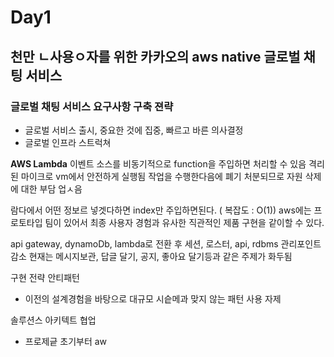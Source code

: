 # Day1
## 천만 ㄴ사용ㅇ자를 위한 카카오의 aws native 글로벌 채팅 서비스

### 글로벌 채팅 서비스 요구사항 구축 젼략
- 글로벌 서비스 출시, 중요한 것에 집중, 빠르고 바른 의사결정
- 글로벌 인프라 스트럭쳐

<b>AWS Lambda</b>
이벤트 소스를 비동기적으로 function을 주입하면 처리할 수 있음
격리된 마이크로 vm에서 안전하게 실행됨
작업을 수행한다음에 폐기 처분되므로 자원 삭제에 대한 부담 업ㅅ음

람다에서 어떤 정보르 넣겟다하면 index만 주입하면된다. ( 복잡도 : O(1))
aws에는 프로토타입 팀이 있어서 최종 사용자 경험과 유사한 직관적인 제품 구현을 같이할 수 있다.

api gateway, dynamoDb, lambda로 전환 후 세션, 로스터, api, rdbms 관리포인트 감소
현재는 메시지보관, 답글 달기, 공지, 좋아요 달기등과 같은 주제가 화두됨

구현 전략
안티패턴
- 이전의 설계경험을 바탕으로 대규모 시슽메과 맞지 않는 패턴 사용 자제

솔루션스 아키텍트 협업
- 프로제긑 초기부터 aw